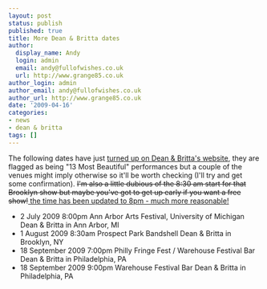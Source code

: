 ```yaml
---
layout: post
status: publish
published: true
title: More Dean & Britta dates
author:
  display_name: Andy
  login: admin
  email: andy@fullofwishes.co.uk
  url: http://www.grange85.co.uk
author_login: admin
author_email: andy@fullofwishes.co.uk
author_url: http://www.grange85.co.uk
date: '2009-04-16'
categories:
- news
- dean & britta
tags: []
---
```

<p>The following dates have just <a href="https://web.archive.org/web/20090416+/http://www.deanandbritta.com/blog/?page_id=218">turned up on Dean & Britta's website</a>, they are flagged as being "13 Most Beautiful" performances but a couple of the venues might imply otherwise so it'll be worth checking (I'll try and get some confirmation). <del datetime="2009-04-19T18:08:03+00:00">I'm also a little dubious of the 8:30 am start for that Brooklyn show but maybe you've got to get up early if you want a free show!</del><ins datetime="2009-04-19T18:08:03+00:00"> the time has been updated to 8pm - much more reasonable!</ins></p>
<ul>
<li>2 July 2009 8:00pm  	Ann Arbor Arts Festival, University of Michigan  	Dean & Britta in  Ann Arbor, MI</li>
<li>1 August 2009 8:30am 	Prospect Park Bandshell 	Dean & Britta in Brooklyn, NY</li>
<li>18 September 2009 7:00pm 	Philly Fringe Fest / Warehouse Festival Bar 	Dean & Britta in Philadelphia, PA</li>
<li>18 September 2009 9:00pm 	Warehouse Festival Bar 	Dean & Britta in Philadelphia, PA</li>
</ul>
